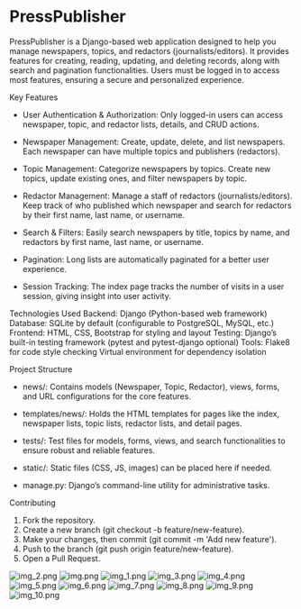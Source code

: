 # PressPublisher

PressPublisher is a Django-based web application designed to help you manage newspapers, topics, 
and redactors (journalists/editors). 
It provides features for creating, reading, updating, and deleting records, 
along with search and pagination functionalities. 
Users must be logged in to access most features, ensuring a secure and personalized experience.

Key Features 
- User Authentication & Authorization:
  Only logged-in users can access newspaper, topic, and redactor lists, details, and CRUD actions.

- Newspaper Management:
  Create, update, delete, and list newspapers. Each newspaper can have multiple topics and publishers (redactors).

- Topic Management:
  Categorize newspapers by topics. Create new topics, update existing ones, and filter newspapers by topic.

- Redactor Management:
  Manage a staff of redactors (journalists/editors). 
  Keep track of who published which newspaper and search for redactors by their first name, last name, or username.

- Search & Filters:
  Easily search newspapers by title, topics by name, and redactors by first name, last name, or username.

- Pagination:
  Long lists are automatically paginated for a better user experience.

- Session Tracking:
  The index page tracks the number of visits in a user session, giving insight into user activity.

Technologies Used
Backend: Django (Python-based web framework)
Database: SQLite by default (configurable to PostgreSQL, MySQL, etc.)
Frontend: HTML, CSS, Bootstrap for styling and layout
Testing: Django’s built-in testing framework (pytest and pytest-django optional)
Tools:
Flake8 for code style checking
Virtual environment for dependency isolation


Project Structure
- news/:
  Contains models (Newspaper, Topic, Redactor), views, forms, and URL configurations for the core features.

- templates/news/:
  Holds the HTML templates for pages like the index, newspaper lists, topic lists, redactor lists, and detail pages.

- tests/:
  Test files for models, forms, views, and search functionalities to ensure robust and reliable features.

- static/:
  Static files (CSS, JS, images) can be placed here if needed.

- manage.py:
  Django’s command-line utility for administrative tasks.

Contributing
1. Fork the repository.
2. Create a new branch (git checkout -b feature/new-feature).
3. Make your changes, then commit (git commit -m 'Add new feature').
4. Push to the branch (git push origin feature/new-feature).
5. Open a Pull Request.

![img_2.png](img_2.png)
![img.png](img.png)
![img_1.png](img_1.png)
![img_3.png](img_3.png)
![img_4.png](img_4.png)
![img_5.png](img_5.png)
![img_6.png](img_6.png)
![img_7.png](img_7.png)
![img_8.png](img_8.png)
![img_9.png](img_9.png)
![img_10.png](img_10.png)
